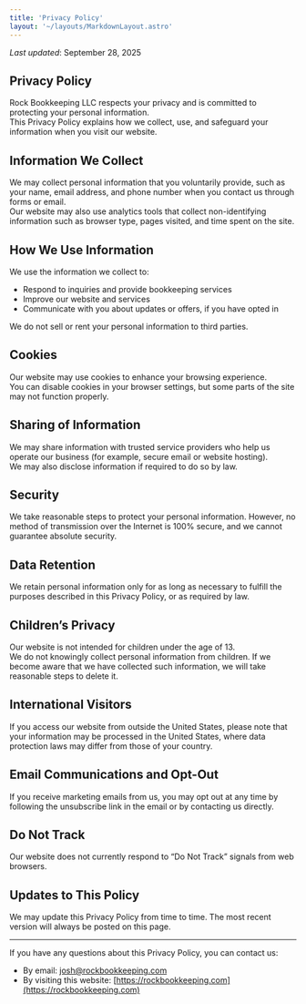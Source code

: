 ```yaml
---
title: 'Privacy Policy'
layout: '~/layouts/MarkdownLayout.astro'
---
```


_Last updated_: September 28, 2025

## Privacy Policy

Rock Bookkeeping LLC respects your privacy and is committed to protecting your personal information.  
This Privacy Policy explains how we collect, use, and safeguard your information when you visit our website.

## Information We Collect

We may collect personal information that you voluntarily provide, such as your name, email address, and phone number when you contact us through forms or email.  
Our website may also use analytics tools that collect non-identifying information such as browser type, pages visited, and time spent on the site.  

## How We Use Information

We use the information we collect to:  
- Respond to inquiries and provide bookkeeping services  
- Improve our website and services  
- Communicate with you about updates or offers, if you have opted in  

We do not sell or rent your personal information to third parties.  

## Cookies

Our website may use cookies to enhance your browsing experience.  
You can disable cookies in your browser settings, but some parts of the site may not function properly.  

## Sharing of Information

We may share information with trusted service providers who help us operate our business (for example, secure email or website hosting).  
We may also disclose information if required to do so by law.  

## Security

We take reasonable steps to protect your personal information. However, no method of transmission over the Internet is 100% secure, and we cannot guarantee absolute security.  

## Data Retention

We retain personal information only for as long as necessary to fulfill the purposes described in this Privacy Policy, or as required by law.  

## Children’s Privacy

Our website is not intended for children under the age of 13.  
We do not knowingly collect personal information from children. If we become aware that we have collected such information, we will take reasonable steps to delete it.  

## International Visitors

If you access our website from outside the United States, please note that your information may be processed in the United States, where data protection laws may differ from those of your country.  

## Email Communications and Opt-Out

If you receive marketing emails from us, you may opt out at any time by following the unsubscribe link in the email or by contacting us directly.  

## Do Not Track

Our website does not currently respond to “Do Not Track” signals from web browsers.  

## Updates to This Policy

We may update this Privacy Policy from time to time. The most recent version will always be posted on this page.  

---

If you have any questions about this Privacy Policy, you can contact us:

- By email: [josh@rockbookkeeping.com](mailto:josh@rockbookkeeping.com)  
- By visiting this website: [https://rockbookkeeping.com](https://rockbookkeeping.com)
